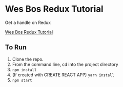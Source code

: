 # Wes Bos Redux Tutorial

Get a handle on Redux

[Wes Bos Redux Tutorial](https://learnredux.com/)

## To Run

1. Clone the repo.
1. From the command line, cd into the project directory
1. `npm install`
1. (If created with CREATE REACT APP) `yarn install`
1. `npm start`
